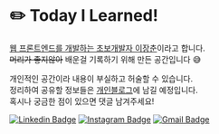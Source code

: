 <div 
style="display: flex; justify-content: center; align-items:center;">
<div>
<h1>✏️ Today I Learned!</h1>

<u> 웹 프론트엔드를 개발하는 초보개발자 이장춘</u>이라고 합니다.\
<del>머리가 좋지않아</del> 배운걸 기록하기 위해 만든 공간입니다 😅

개인적인 공간이라 내용이 부실하고 허술할 수 있습니다.\
정리하여 공유할 정보들은 [개인블로그](https://ginameee.github.io)에 남길 예정입니다.\
혹시나 궁금한 점이 있으면 댓글 남겨주세요!

<div align=left>

[![Linkedin Badge](https://img.shields.io/badge/-LinkedIn-blue?style=flat-square&logo=Linkedin&logoColor=white&link=https:/https://www.linkedin.com/in/%EC%B0%AC%EA%B7%9C-%EC%A7%80-22149a1a7/)](https://www.linkedin.com/in/jangchun-lee-b9679a141/)
[![Instagram Badge](https://img.shields.io/badge/instagram-7a18f2?style=flat-square&logo=Instagram&logoColor=white&link=https://www.instagram.com/ginameeee/)](https://www.instagram.com/ginameeee/)
[![Gmail Badge](https://img.shields.io/badge/Gmail-d14836?style=flat-square&logo=Gmail&logoColor=white&link=mailto:ginameeee@gmail.com)](mailto:ginameeee@gmail.com)

</div>
</div>
<div>
